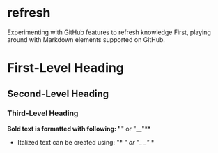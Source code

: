 # refresh
Experimenting with GitHub features to refresh knowledge
First, playing around with Markdown elements supported on GitHub.
# First-Level Heading
## Second-Level Heading
### Third-Level Heading

**Bold text is formatted with following: "**" or "__"**
* Italized text can be created using: "* *" or "_ _"* *

